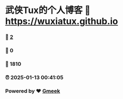 # 武侠Tux的个人博客 :link: https://wuxiatux.github.io 
### :page_facing_up: [2](https://wuxiatux.github.io/tag.html) 
### :speech_balloon: 0 
### :hibiscus: 1810 
### :alarm_clock: 2025-01-13 00:41:05 
### Powered by :heart: [Gmeek](https://github.com/Meekdai/Gmeek)
